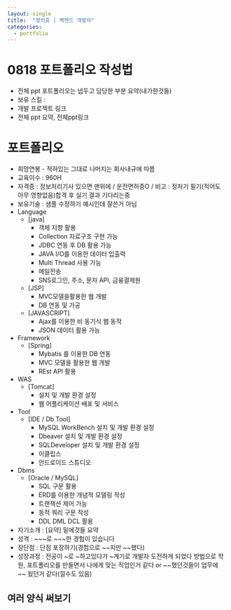 ```yaml
---
layout: single
title:  "정의효 | 백엔드 개발자"
categories:
  - portfolio
---
```


# 0818 포트폴리오 작성법
* 전체 ppt 포트폴리오는 냅두고 담당한 부분 요약(내가한것들)
* 보유 스킬 : 
* 개발 프로젝트 링크
* 전체 ppt 요약, 전체ppt링크
 
# 포트폴리오 
* 희망연봉 - 적혀있는 그대로 나머지는 회사내규에 따름 
* 교육이수 : 960H
* 자격증 : 정보처리기사 있으면 맨위에 / 운전면허증O  / 비고 : 정처기 필기(적어도 아무 영향없음)합격 후 실기 결과 기다리는중
* 보유기술 : 샘플 수정하기 예시인데 잘쓴거 아님
* Language 
  * [java]
    * 객체 지향 활용
    *  Collection 자료구조 구현 가능
    *  JDBC 연동 후 DB 활용 가능
    *  JAVA I/O를 이용한 데이터 입출력
    *  Multi Thread 사용 가능
    *  메일전송
    *  SNS로그인, 주소, 문자 API, 금융결제원
   *  [JSP]
      *  MVC모델을활용한 웹 개발
      *  DB 연동 및 가공
   *  [JAVASCRIPT]
      *  Ajax를 이용한 비 동기식 웹 동작
      *  JSON 데이터 활용 가능
* Framework
  * [Spring]
    * Mybatis 를 이용한 DB 연동
    * MVC 모델을 활용한 웹 개발
    * REst API 활용
* WAS
  * [Tomcat]
    * 설치 및 개발 환경 설정
    * 웹 어플리케이션 배포 및 서비스
* Tool
  * [IDE / Db Tool]
    * MySQL WorkBench 설치 및 개발 환경 설정
    * Dbeaver 설치 및 개발 환경 설정
    * SQLDeveloper 설치 및 개발 환경 설정
    * 이클립스
    * 안드로이드 스튜디오
* Dbms
  * [Oracle / MySQL]
    * SQL 구문 활용
    * ERD를 이용한 개념적 모델링 작성
    * 트랜잭션 제어 가능
    * 동적 쿼리 구문 작성
    * DDL DML DCL 활용
* 자기소개 : [요약] 밑에것들 요약
* 성격 : ~~~로 ~~~한 경험이 있습니다 
* 장단점 : 단점 포장하기(경험으로 ~~지만 ~~했다)
* 성장과정 : 전공이 ~로 ~하고있다가 ~계기로 개발자 도전하게 되었다 방법으로 학원, 포트폴리오를 만들면서 나에게 맞는 직업인거 같다 or ~~했던것들이 업무에 ~~ 됬던거 같다(낄수도 있음)

## 여러 양식 써보기

<!-- # 학원 - 부산 큰기업 
* best 동국제강 3800 굳 , 세정
* 쏘테크 - 거제 3400
* 1위 전산실 2위 제조업
* 포메이션랩스 3600+
* 이솔테크
* 위드정보 -->
